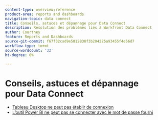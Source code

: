 ```yaml
---
content-type: overview;reference
product-area: reports and dashboards
navigation-topic: data connect
title: Conseils, astuces et dépannage pour Data Connect
description: Résolution des problèmes liés à Workfront Data Connect
author: Courtney
feature: Reports and Dashboards
source-git-commit: f67f32cad9e5812838f3b204225a93455f4e56d7
workflow-type: tm+mt
source-wordcount: '32'
ht-degree: 0%

---
```



# Conseils, astuces et dépannage pour Data Connect

* [Tableau Desktop ne peut pas établir de connexion](/help/quicksilver/reports-and-dashboards/data-lake/tips-tricks-troubleshooting/cannot-load-data.md)
* [L’outil Power BI ne peut pas se connecter avec le mot de passe fourni](/help/quicksilver/reports-and-dashboards/data-lake/tips-tricks-troubleshooting/cannot-connect-with-provided-password.md)
